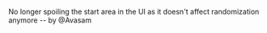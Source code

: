 No longer spoiling the start area in the UI as it doesn't affect randomization anymore -- by @Avasam
